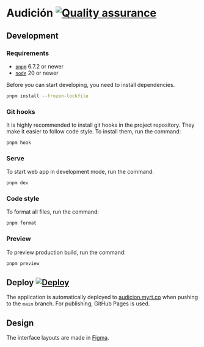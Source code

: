 # Audición [![Quality assurance](https://github.com/Audicion/web-app/actions/workflows/qa.yaml/badge.svg)](https://github.com/Audicion/web-app/actions/workflows/qa.yaml)

## Development

### Requirements

- [`pnpm`](https://pnpm.io/) 6.7.2 or newer
- [`node`](https://nodejs.org/) 20 or newer

Before you can start developing, you need to install dependencies.

```bash
pnpm install --frozen-lockfile
```

### Git hooks

It is highly recommended to install git hooks in the project repository. They make it easier to follow code style. To install them, run the command:

```sh
pnpm hook
```

### Serve

To start web app in development mode, run the command:

```sh
pnpm dev
```

### Code style

To format all files, run the command:

```sh
pnpm format
```

### Preview

To preview production build, run the command:

```sh
pnpm preview
```

## Deploy [![Deploy](https://github.com/Audicion/web-app/actions/workflows/deploy.yaml/badge.svg)](https://github.com/Audicion/web-app/actions/workflows/deploy.yaml)

The application is automatically deployed to [audicion.myrt.co](https://audicion.myrt.co) when pushing to the `main` branch. For publishing, GitHub Pages is used.

## Design

The interface layouts are made in [Figma](https://www.figma.com/file/jFzi3jVgHwV8X3utiobkK5/Audici%C3%B3n?type=design&node-id=0%3A1&mode=design&t=BpbhAbFGtjzko2uG-1).
